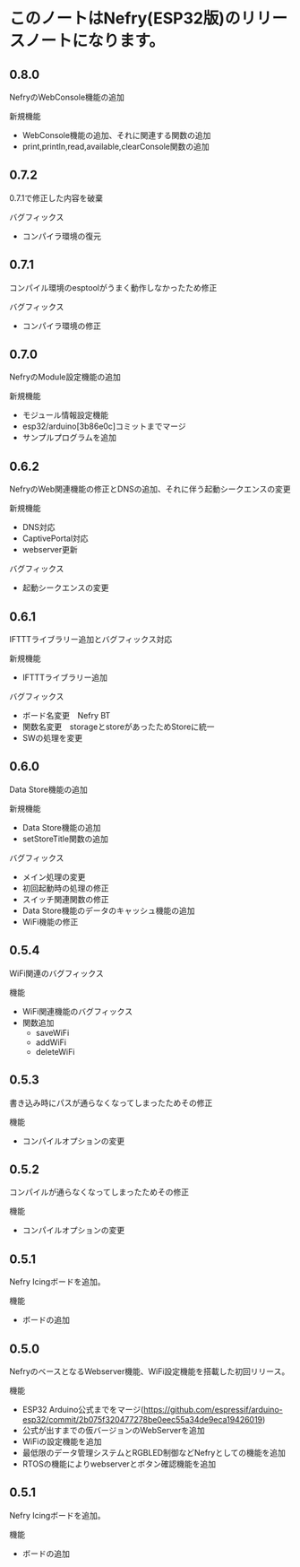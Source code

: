 # このノートはNefry(ESP32版)のリリースノートになります。

## 0.8.0

NefryのWebConsole機能の追加

新規機能

-  WebConsole機能の追加、それに関連する関数の追加
- print,println,read,available,clearConsole関数の追加

## 0.7.2

0.7.1で修正した内容を破棄

バグフィックス

- コンパイラ環境の復元

## 0.7.1

コンパイル環境のesptoolがうまく動作しなかったため修正

バグフィックス

- コンパイラ環境の修正

## 0.7.0

NefryのModule設定機能の追加

新規機能

- モジュール情報設定機能
- esp32/arduino[3b86e0c]コミットまでマージ
- サンプルプログラムを追加


## 0.6.2

NefryのWeb関連機能の修正とDNSの追加、それに伴う起動シークエンスの変更

新規機能

- DNS対応
- CaptivePortal対応
- webserver更新

バグフィックス

- 起動シークエンスの変更

## 0.6.1

IFTTTライブラリー追加とバグフィックス対応

新規機能

- IFTTTライブラリー追加

バグフィックス

- ボード名変更　Nefry BT
- 関数名変更　storageとstoreがあったためStoreに統一
- SWの処理を変更

## 0.6.0
Data Store機能の追加

新規機能

- Data Store機能の追加
- setStoreTitle関数の追加

バグフィックス

- メイン処理の変更
- 初回起動時の処理の修正
- スイッチ関連関数の修正
- Data Store機能のデータのキャッシュ機能の追加
- WiFi機能の修正


## 0.5.4
WiFi関連のバグフィックス

機能
- WiFi関連機能のバグフィックス
- 関数追加
	- saveWiFi
	- addWiFi
	- deleteWiFi

## 0.5.3
書き込み時にパスが通らなくなってしまったためその修正

機能
- コンパイルオプションの変更

## 0.5.2
コンパイルが通らなくなってしまったためその修正

機能
- コンパイルオプションの変更

## 0.5.1
Nefry Icingボードを追加。

機能
- ボードの追加


## 0.5.0
NefryのベースとなるWebserver機能、WiFi設定機能を搭載した初回リリース。

機能
- ESP32 Arduino公式までをマージ(https://github.com/espressif/arduino-esp32/commit/2b075f320477278be0eec55a34de9eca19426019)
- 公式が出すまでの仮バージョンのWebServerを追加
- WiFiの設定機能を追加
- 最低限のデータ管理システムとRGBLED制御などNefryとしての機能を追加
- RTOSの機能によりwebserverとボタン確認機能を追加

## 0.5.1
Nefry Icingボードを追加。

機能
- ボードの追加


